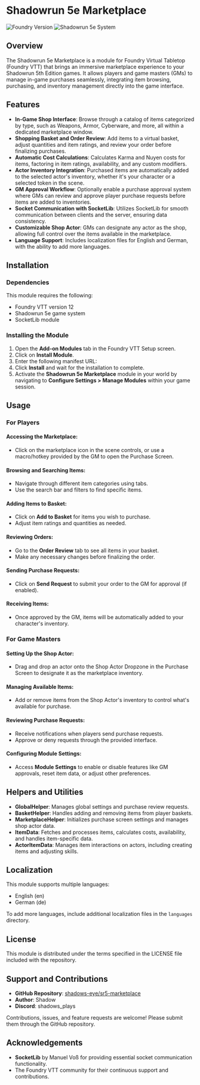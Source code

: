 <!--- Downloads @ Latest Badge -->
<!--- replace <user>/<repo> with your shadows-eye/sr5-marketplace -->
<!--- ![Latest Release Download Count](https://img.shields.io/github/downloads/<user>/<repo>/latest/module.zip) -->

<!--- Forge Bazaar Install % Badge -->
<!--- replace <your-module-name> with the `name` in your manifest -->
<!--- ![Forge Installs](https://img.shields.io/badge/dynamic/json?label=Forge%20Installs&query=package.installs&suffix=%25&url=https%3A%2F%2Fforge-vtt.com%2Fapi%2Fbazaar%2Fpackage%2F<your-module-name>&colorB=4aa94a) -->


# Shadowrun 5e Marketplace

![Foundry Version](https://img.shields.io/badge/Foundry-v12-informational)
![Shadowrun 5e System](https://img.shields.io/badge/System-Shadowrun%205e-green)

## Overview

The Shadowrun 5e Marketplace is a module for Foundry Virtual Tabletop (Foundry VTT) that brings an immersive marketplace experience to your Shadowrun 5th Edition games. It allows players and game masters (GMs) to manage in-game purchases seamlessly, integrating item browsing, purchasing, and inventory management directly into the game interface.

## Features

- **In-Game Shop Interface**: Browse through a catalog of items categorized by type, such as Weapons, Armor, Cyberware, and more, all within a dedicated marketplace window.
- **Shopping Basket and Order Review**: Add items to a virtual basket, adjust quantities and item ratings, and review your order before finalizing purchases.
- **Automatic Cost Calculations**: Calculates Karma and Nuyen costs for items, factoring in item ratings, availability, and any custom modifiers.
- **Actor Inventory Integration**: Purchased items are automatically added to the selected actor's inventory, whether it's your character or a selected token in the scene.
- **GM Approval Workflow**: Optionally enable a purchase approval system where GMs can review and approve player purchase requests before items are added to inventories.
- **Socket Communication with SocketLib**: Utilizes SocketLib for smooth communication between clients and the server, ensuring data consistency.
- **Customizable Shop Actor**: GMs can designate any actor as the shop, allowing full control over the items available in the marketplace.
- **Language Support**: Includes localization files for English and German, with the ability to add more languages.

## Installation

### Dependencies

This module requires the following:
- Foundry VTT version 12
- Shadowrun 5e game system
- SocketLib module

### Installing the Module

1. Open the **Add-on Modules** tab in the Foundry VTT Setup screen.
2. Click on **Install Module**.
3. Enter the following manifest URL:
4. Click **Install** and wait for the installation to complete.
5. Activate the **Shadowrun 5e Marketplace** module in your world by navigating to **Configure Settings > Manage Modules** within your game session.

## Usage

### For Players

#### Accessing the Marketplace:
- Click on the marketplace icon in the scene controls, or use a macro/hotkey provided by the GM to open the Purchase Screen.

#### Browsing and Searching Items:
- Navigate through different item categories using tabs.
- Use the search bar and filters to find specific items.

#### Adding Items to Basket:
- Click on **Add to Basket** for items you wish to purchase.
- Adjust item ratings and quantities as needed.

#### Reviewing Orders:
- Go to the **Order Review** tab to see all items in your basket.
- Make any necessary changes before finalizing the order.

#### Sending Purchase Requests:
- Click on **Send Request** to submit your order to the GM for approval (if enabled).

#### Receiving Items:
- Once approved by the GM, items will be automatically added to your character's inventory.

### For Game Masters

#### Setting Up the Shop Actor:
- Drag and drop an actor onto the Shop Actor Dropzone in the Purchase Screen to designate it as the marketplace inventory.

#### Managing Available Items:
- Add or remove items from the Shop Actor's inventory to control what's available for purchase.

#### Reviewing Purchase Requests:
- Receive notifications when players send purchase requests.
- Approve or deny requests through the provided interface.

#### Configuring Module Settings:
- Access **Module Settings** to enable or disable features like GM approvals, reset item data, or adjust other preferences.

## Helpers and Utilities

- **GlobalHelper**: Manages global settings and purchase review requests.
- **BasketHelper**: Handles adding and removing items from player baskets.
- **MarketplaceHelper**: Initializes purchase screen settings and manages shop actor data.
- **ItemData**: Fetches and processes items, calculates costs, availability, and handles item-specific data.
- **ActorItemData**: Manages item interactions on actors, including creating items and adjusting skills.

## Localization

This module supports multiple languages:
- English (en)
- German (de)

To add more languages, include additional localization files in the `languages` directory.

## License

This module is distributed under the terms specified in the LICENSE file included with the repository.

## Support and Contributions

- **GitHub Repository**: [shadows-eye/sr5-marketplace](https://github.com/shadows-eye/sr5-marketplace)
- **Author**: Shadow
- **Discord**: shadows_plays

Contributions, issues, and feature requests are welcome! Please submit them through the GitHub repository.

## Acknowledgements

- **SocketLib** by Manuel Voß for providing essential socket communication functionality.
- The Foundry VTT community for their continuous support and contributions.
